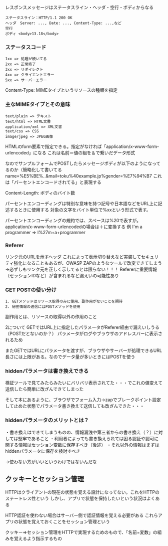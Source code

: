 レスポンスメッセージはステータスライン・ヘッダ・空行・ボディからなる  

```
ステータスライン：HTTP/1.1 200 OK
ヘッダ　Server: ..., Date: ..., Content-Type: ...,など
空行
ボディ <body>13.18</body>
```

### ステータスコード
```
1xx => 処理が続いてる
2xx => 正常終了
3xx => リダイレクト
4xx => クライエントエラー
5xx => サーバーエラー
```

Content-Type: MIMEタイプというリソースの種類を指定

### 主なMIMEタイプとその意味
```
text/plain => テキスト
text/html => HTML文書
application/xml => XML文書
text/css => CSS
image/jpeg => JPEG画像
```

HTMLのform要素で指定できる。指定がなければ「application/x-www-form-urlencoded」になる
これは名前＝値の組を＆で繋いだデータ形式

なのでサンプルフォームでPOSTしたらメッセージボディが以下のようになってるのか（簡略化して書いてる
name=%E5%BE%..&mail=toku%40example.jp%gender=%E7%94%B7
これは「パーセントエンコードされてる」と表現する

Content-Length: ボディのバイト数

パーセントエンコーディングは特別な意味を持つ記号や日本語などをURL上に記述するときに使用する
対象の文字をバイト単位で%xxという形式で表す。

パーセントエンコーディングの規約では、スペースは%20で表すが。application/x-www-form-urlencodedの場合は＋に変換する
例
I'm a programmer => I%27m+a+programmer

### Referer
リンク元のURLを示すヘッダ
これによって表示切り替えなど実装してセキュリティ強化になることもあるが、OWASP ZAPのようなツールで改変できてしまう
→必ずしもリンク元を正しく示してるとは限らない！！！
Refererに重要情報（セッションIDなど）が含まれるなど漏えいの可能性あり

### GET POSTの使い分け
```
1. GETメソッドはリソース取得のみに使用、副作用がないことを期待
2. 秘密情報の送信にはPOSTメソッドを使用
```

副作用とは、リソースの取得以外の作用のこと

2について
GETではURL上に指定したパラメータがReferer経由で漏えいしうる（POSTだとないのか？）
パラメータがログやブラウザのアドレスバーに表示されるため

またGETではURLにパラメータを渡すが、ブラウザやサーバーが処理できるURL長さには上限がある。なのでデータ量が多いときにはPOSTを使う

### hiddenパラメータは書き換えできる
検証ツールで見てみたら<input type="hidden" name="gender" value="男">みたいにバリバリ表示されてた・・・でこれの値変えて送信したら簡単に改ざんできてしまった

そして本にあるように、ブラウザでフォーム入力→zapでブレークポイント設定して止めた状態でパラメータ書き換えて送信しても改ざんできた・・・

### hiddenパラメータのメリットとは？
・書き換えはできてしまうものの、情報漏洩や第三者からの書き換え（？）に対しては堅牢であること
・利用者によっても書き換えられては困る認証や認可に関する情報はセッション変数に保存すべき（後述）
・それ以外の情報はまずはhiddenパラメータに保存を検討すべき

→使わない方がいいというわけではないんだな

## クッキーとセッション管理
HTTPはクライアントの現在の状態を覚える設計になってない。これをHTTPのステートレス性という
しかし、アプリで状態を保持したいという状況はよくある

HTTP認証を使わない場合はサーバー側で認証情報を覚える必要がある
これらアプリの状態を覚えておくことをセッション管理という

クッキー=>セッション管理をHTTPで実現するためのもので、「名前=変数」の組みを覚えるよう指示するもの
